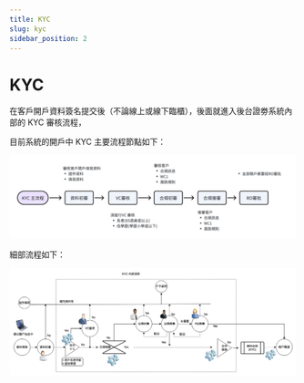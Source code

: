 ```yaml
---
title: KYC
slug: kyc
sidebar_position: 2
---
```



# KYC

在客戶開戶資料簽名提交後（不論線上或線下臨櫃），後面就進入後台證劵系統內部的 KYC 審核流程，

目前系統的開戶中 KYC 主要流程節點如下：

<img src="./assets/RrHMbbQFroRCzzxMPmRcr15FnEe.png"/>

細部流程如下：

<img src="./assets/InrXbdXTto9zDVxKipmcIwR2nHd.png"/>

